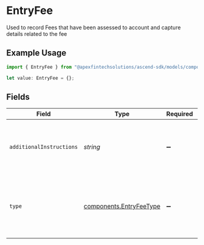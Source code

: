 # EntryFee

Used to record Fees that have been assessed to account and capture details related to the fee

## Example Usage

```typescript
import { EntryFee } from "@apexfintechsolutions/ascend-sdk/models/components";

let value: EntryFee = {};
```

## Fields

| Field                                                                     | Type                                                                      | Required                                                                  | Description                                                               | Example                                                                   |
| ------------------------------------------------------------------------- | ------------------------------------------------------------------------- | ------------------------------------------------------------------------- | ------------------------------------------------------------------------- | ------------------------------------------------------------------------- |
| `additionalInstructions`                                                  | *string*                                                                  | :heavy_minus_sign:                                                        | Free form text field providing additional information about a transaction | Fee instruction                                                           |
| `type`                                                                    | [components.EntryFeeType](../../models/components/entryfeetype.md)        | :heavy_minus_sign:                                                        | Enum providing additional information about the type of fee being charged | LIQUIDITY                                                                 |